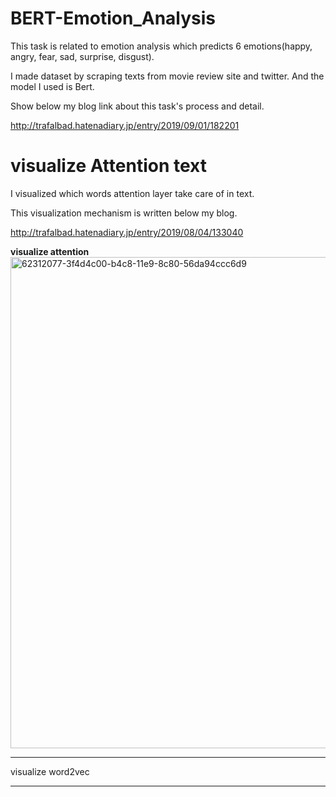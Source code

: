 # BERT-Emotion_Analysis

This task is related to emotion analysis which predicts 6 emotions(happy, angry, fear, sad, surprise, disgust).

I made dataset by scraping texts from movie review site and twitter.
And the model I used is Bert.

Show below my blog link about this task's process and detail.


http://trafalbad.hatenadiary.jp/entry/2019/09/01/182201





# visualize Attention text


I visualized which words attention layer take care of in text.

This visualization mechanism is written below my blog.


http://trafalbad.hatenadiary.jp/entry/2019/08/04/133040


<b>visualize attention</b>
<img width="786" alt="62312077-3f4d4c00-b4c8-11e9-8c80-56da94ccc6d9" src="https://user-images.githubusercontent.com/48679574/64084095-a88fdb80-cd62-11e9-87e1-946bd88a8663.png">


<hr>


visualize word2vec<hr>
